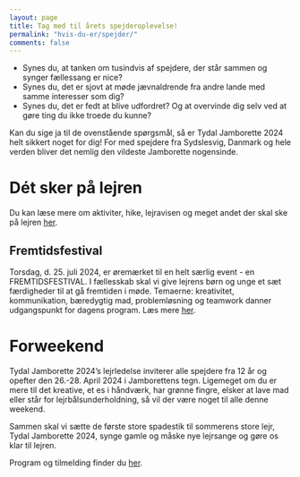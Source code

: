 ```yaml
---
layout: page
title: Tag med til årets spejderoplevelse!
permalink: "hvis-du-er/spejder/"
comments: false
---
```


- Synes du, at tanken om tusindvis af spejdere, der står sammen og synger fællessang er nice?
- Synes du, det er sjovt at møde jævnaldrende fra andre lande med samme interesser som dig?
- Synes du, det er fedt at blive udfordret? Og at overvinde dig selv ved at gøre ting du ikke troede du kunne?

Kan du sige ja til de ovenstående spørgsmål, så er Tydal Jamborette 2024 helt sikkert noget for dig! For med spejdere fra Sydslesvig, Danmark og hele verden bliver det nemlig den vildeste Jamborette nogensinde.

# Dét sker på lejren

Du kan læse mere om aktiviter, hike, lejravisen og meget andet der skal ske på lejren [her](/program/).

## Fremtidsfestival

Torsdag, d. 25. juli 2024, er øremærket til en helt særlig event - en FREMTIDSFESTIVAL. I fællesskab skal vi give lejrens børn og unge et sæt færdigheder til at gå fremtiden i møde. Temaerne: kreativitet, kommunikation, bæredygtig mad, problemløsning og teamwork danner udgangspunkt for dagens program. Læs mere [her](/fremtidsfestival).

# Forweekend

Tydal Jamborette 2024’s lejrledelse inviterer alle spejdere fra 12 år og opefter den 26.-28. April 2024 i Jamborettens tegn. Ligemeget om du er mere til det kreative, et es i håndværk, har grønne fingre, elsker at lave mad eller står for lejrbålsunderholdning, så vil der være noget til alle denne weekend.

Sammen skal vi sætte de første store spadestik til sommerens store lejr, Tydal Jamborette 2024, synge gamle og måske nye lejrsange og gøre os klar til lejren.

Program og tilmelding finder du [her](/forweekend).